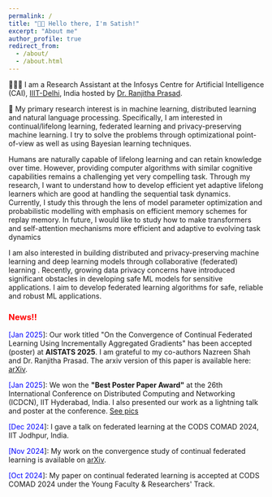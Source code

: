 ```yaml
---
permalink: /
title: "👋🏼 Hello there, I'm Satish!"
excerpt: "About me"
author_profile: true
redirect_from: 
  - /about/
  - /about.html
---
```




<!-- [comment] #![Illustration of combining vision and language modalities](/images/image_to_text_vis.png){: .align-right width="300px"} -->
👨🏻‍💻 I am a Research Assistant at the Infosys Centre for Artificial Intelligence (CAI), <a href="https://iiitd.ac.in" target="_blank"> IIIT-Delhi</a>, India hosted by <a href="https://sites.google.com/site/ranjithap/home" target="_blank"> Dr. Ranjitha Prasad</a>.

🔬 My primary research interest is in machine learning, distributed learning and natural language processing. Specifically, I am interested in continual/lifelong learning, federated learning and privacy-preserving machine learning. I try to solve the problems through optimizational point-of-view as well as using Bayesian learning techniques.

<!-- continual/lifelong learning and Bayesian deep learning. Humans are naturally capable of lifelong learning and can retain knowledge over time. However, providing computer algorithms with similar cognitive capabilities remains a compelling yet challenging task. Through my research, I want to understand how to develop efficient yet adaptive lifelong learners which are good at handling the sequential task dynamics. I study this through the lens of optimization and probabilistic modelling with emphasis on efficient memory schemes for replay memory. -->

Humans are naturally capable of lifelong learning and can retain knowledge over time. However, providing computer algorithms with similar cognitive capabilities remains a challenging yet very compelling task. Through my research, I want to understand how to develop efficient yet adaptive lifelong learners which are good at handling the sequential task dynamics. Currently, I study this through the lens of model parameter optimization and probabilistic modelling with emphasis on efficient memory schemes for replay memory. In future, I would like to study how to make transformers and self-attention mechanisms more efficient and adaptive to evolving task dynamics <!--to handle out-of-distribution scenarios in a parameter effcient manner. -->

I am also interested in building distributed and privacy-preserving machine learning and deep learning models through collaborative (federated) learning . Recently, growing data privacy concerns have introduced significant obstacles in developing safe ML models for sensitive applications. I aim to develop federated learning algorithms for safe, reliable and robust ML applications.

### <span style="color:red"> News!!</span>

<span style="color:blue"> [Jan 2025</span>]: Our work titled "On the Convergence of Continual Federated Learning Using Incrementally Aggregated Gradients" has been accepted (poster) at **AISTATS 2025**. I am grateful to my co-authors Nazreen Shah and Dr. Ranjitha Prasad. The arxiv version of this paper is available here: <a href="https://arxiv.org/abs/2411.07959v1" target="_blank">arXiv</a>.

<span style="color:blue"> [Jan 2025</span>]: We won the **"Best Poster Paper Award"** at the 26th International Conference on Distributed Computing and Networking (ICDCN), IIT Hyderabad, India.  I also presented our work as a lightning talk and poster at the conference. [See pics](_pages/ICDCN_pics_page.html)
<!-- (_pages/ICDCN_pics_page.md) -->

<span style="color:blue"> [Dec 2024</span>]: I gave a talk on federated learning at the CODS COMAD 2024, IIT Jodhpur, India.

<span style="color:blue"> [Nov 2024</span>]: My work on the convergence study of continual federated learning is available on <a href="https://arxiv.org/abs/2411.07959v1" target="_blank">arXiv</a>.


<span style="color:blue"> [Oct 2024</span>]: My paper on continual federated learning is accepted at CODS COMAD 2024 under the Young Faculty & Researchers' Track. 

<!-- 📚 I have completed my master's in Data Science and undergraduation in Mathematics and Computing. I have hands-on experience in building deep learning models and a deep understanding of various mathematical topics required for theoretical deep learning such as Calculus (Single and Multivariable), Linear Algebra, Probability Theory and Optimization Algorithms.


📽️ I am also interested in developing machine learning models for production environments, a skill I honed during my career as a Data Scientist.

🏆 I love cycling 🚴 and playing Badminton 🏸 -->



<!-- # Selected Experience



## 📜 Research Experience
Currently, I am working as a pre-doctoral Research Assistant at IIIT-Delhi with Prof. Ranjitha Prasad. My research focus is on building efficient lifelong/continual learners and privacy-preserving ML for applications in healtcare, autonomous vehicles and surveillence. My recent work on Continual Federated Learning has been accepted at the conference CODS COMAD 2024 and a longer version is available on [arXiv](https://arxiv.org/abs/2411.07959v1). -->


<!-- ## 💼 Professional Experience
I worked as a **Data Scientist** for around 3 years at Dr. Reddy's Laboratories, India at their R&D Centre. My primary role involved developing AI applications using supervised machine learning and Natural Language Processing (NLP) models. Additionally, I led a small, dynamic team of data scientists as the project lead and facilitated the production deployment of our solutions. -->